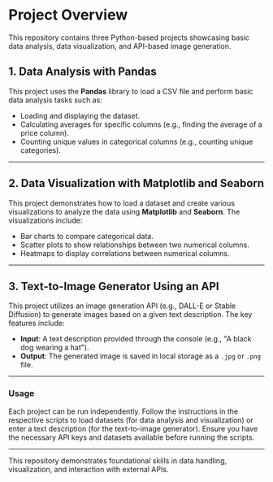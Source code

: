 # Project Overview

This repository contains three Python-based projects showcasing basic data analysis, data visualization, and API-based image generation.

## 1. Data Analysis with Pandas

This project uses the **Pandas** library to load a CSV file and perform basic data analysis tasks such as:
- Loading and displaying the dataset.
- Calculating averages for specific columns (e.g., finding the average of a price column).
- Counting unique values in categorical columns (e.g., counting unique categories).

---

## 2. Data Visualization with Matplotlib and Seaborn

This project demonstrates how to load a dataset and create various visualizations to analyze the data using **Matplotlib** and **Seaborn**. The visualizations include:
- Bar charts to compare categorical data.
- Scatter plots to show relationships between two numerical columns.
- Heatmaps to display correlations between numerical columns.

---

## 3. Text-to-Image Generator Using an API

This project utilizes an image generation API (e.g., DALL-E or Stable Diffusion) to generate images based on a given text description. The key features include:
- **Input**: A text description provided through the console (e.g., "A black dog wearing a hat").
- **Output**: The generated image is saved in local storage as a `.jpg` or `.png` file.

---

### Usage

Each project can be run independently. Follow the instructions in the respective scripts to load datasets (for data analysis and visualization) or enter a text description (for the text-to-image generator). Ensure you have the necessary API keys and datasets available before running the scripts.

---

This repository demonstrates foundational skills in data handling, visualization, and interaction with external APIs.
